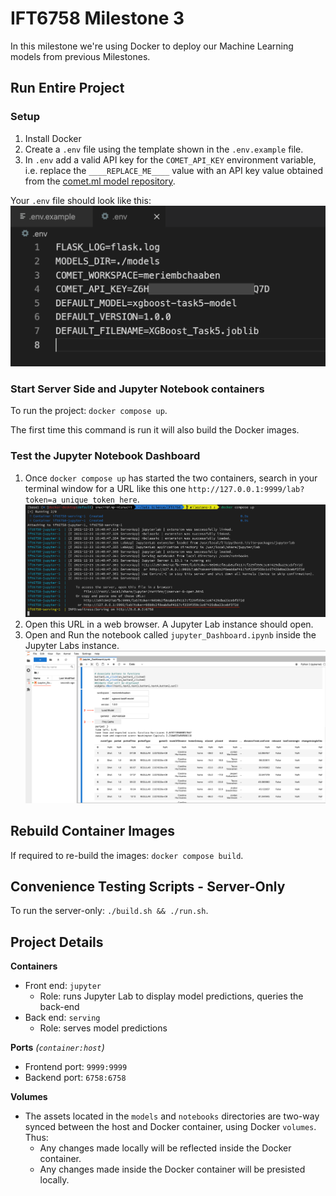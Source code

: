 # IFT6758 Milestone 3

In this milestone we're using Docker to deploy our Machine Learning models from previous Milestones.

## Run Entire Project
### Setup
1. Install Docker
2. Create a `.env` file using the template shown in the `.env.example` file.
3. In `.env` add a valid API key for the `COMET_API_KEY` environment variable, i.e. replace the `____REPLACE_ME____` value with an API key value obtained from the [comet.ml model repository](https://www.comet.ml/meriembchaaben/ift6758).

Your `.env` file should look like this:
  ![Example .env file](figures/dot_env_file.png)

### Start Server Side and Jupyter Notebook containers
To run the project: `docker compose up`.

The first time this command is run it will also build the Docker images.

### Test the Jupyter Notebook Dashboard
1. Once `docker compose up` has started the two containers, search in your terminal window for a URL like this one `http://127.0.0.1:9999/lab?token=a_unique_token_here`.
   ![How to open Jupyter Lab](figures/start_jupyter.png)
2. Open this URL in a web browser. A Jupyter Lab instance should open.
3. Open and Run the notebook called `jupyter_Dashboard.ipynb`
inside the Jupyter Labs instance.
    ![How to run the Dashboard](figures/run_dashboard.png)
## Rebuild Container Images
If required to re-build the images: `docker compose build`.

## Convenience Testing Scripts - Server-Only
To run the server-only:  `./build.sh && ./run.sh`.

## Project Details
**Containers**
- Front end: `jupyter`
  - Role: runs Jupyter Lab to display model predictions, queries the back-end
- Back end: `serving`
  - Role: serves model predictions

**Ports** _(`container:host`)_
- Frontend port: `9999:9999`
- Backend port: `6758:6758`


**Volumes**
- The assets located in the `models` and `notebooks` directories are two-way synced between the host and Docker container, using Docker `volumes`. Thus:
  - Any changes made locally will be reflected inside the Docker container.
  - Any changes made inside the Docker container will be presisted locally.
